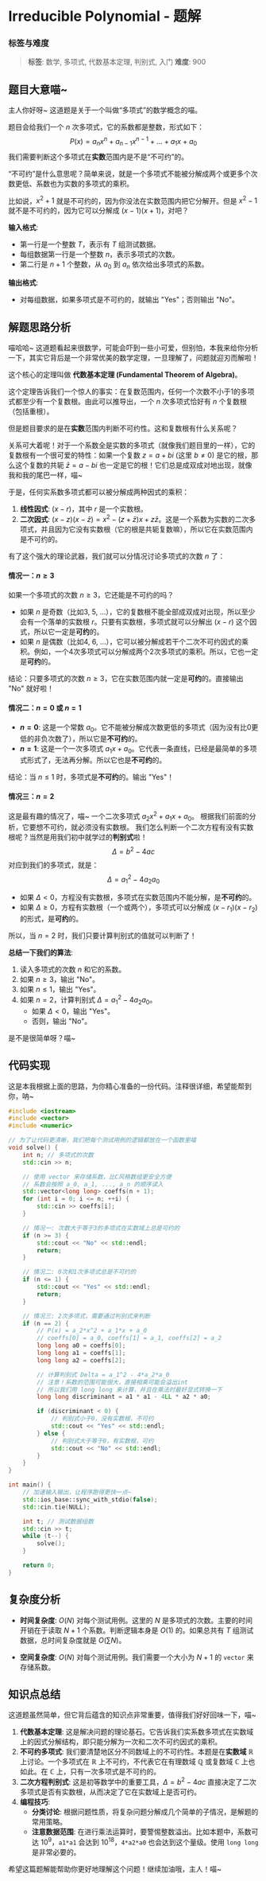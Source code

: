 # Irreducible Polynomial - 题解

### 标签与难度
> **标签**: 数学, 多项式, 代数基本定理, 判别式, 入门
> **难度**: 900

## 题目大意喵~

主人你好呀~ 这道题是关于一个叫做“多项式”的数学概念的喵。

题目会给我们一个 $n$ 次多项式，它的系数都是整数，形式如下：
$$
P(x) = a_n x^n + a_{n-1} x^{n-1} + \dots + a_1 x + a_0
$$
我们需要判断这个多项式在**实数**范围内是不是“不可约”的。

“不可约”是什么意思呢？简单来说，就是一个多项式不能被分解成两个或更多个次数更低、系数也为实数的多项式的乘积。

比如说，$x^2+1$ 就是不可约的，因为你没法在实数范围内把它分解开。但是 $x^2-1$ 就不是不可约的，因为它可以分解成 $(x-1)(x+1)$，对吧？

**输入格式**:
- 第一行是一个整数 $T$，表示有 $T$ 组测试数据。
- 每组数据第一行是一个整数 $n$，表示多项式的次数。
- 第二行是 $n+1$ 个整数，从 $a_0$ 到 $a_n$ 依次给出多项式的系数。

**输出格式**:
- 对每组数据，如果多项式是不可约的，就输出 "Yes"；否则输出 "No"。

## 解题思路分析

喵哈哈~ 这道题看起来很数学，可能会吓到一些小可爱，但别怕，本我来给你分析一下，其实它背后是一个非常优美的数学定理，一旦理解了，问题就迎刃而解啦！

这个核心的定理叫做 **代数基本定理 (Fundamental Theorem of Algebra)**。

这个定理告诉我们一个惊人的事实：在复数范围内，任何一个次数不小于1的多项式都至少有一个复数根。由此可以推导出，一个 $n$ 次多项式恰好有 $n$ 个复数根（包括重根）。

但是题目要求的是在**实数**范围内判断不可约性。这和复数根有什么关系呢？

关系可大着呢！对于一个系数全是实数的多项式（就像我们题目里的一样），它的复数根有一个很可爱的特性：如果一个复数 $z = a+bi$ (这里 $b \neq 0$) 是它的根，那么这个复数的共轭 $\bar{z} = a-bi$ 也一定是它的根！它们总是成双成对地出现，就像我和我的尾巴一样，喵~

于是，任何实系数多项式都可以被分解成两种因式的乘积：
1.  **线性因式**: $(x-r)$，其中 $r$ 是一个实数根。
2.  **二次因式**: $(x-z)(x-\bar{z}) = x^2 - (z+\bar{z})x + z\bar{z}$。这是一个系数为实数的二次多项式，并且因为它没有实数根（它的根是共轭复数嘛），所以它在实数范围内是不可约的。

有了这个强大的理论武器，我们就可以分情况讨论多项式的次数 $n$ 了：

#### 情况一：$n \geq 3$
如果一个多项式的次数 $n \geq 3$，它还能是不可约的吗？
- 如果 $n$ 是奇数（比如3, 5, ...），它的复数根不能全部成双成对出现，所以至少会有一个落单的实数根 $r$。只要有实数根，多项式就可以分解出 $(x-r)$ 这个因式，所以它一定是**可约**的。
- 如果 $n$ 是偶数（比如4, 6, ...），它可以被分解成若干个二次不可约因式的乘积。例如，一个4次多项式可以分解成两个2次多项式的乘积。所以，它也一定是**可约**的。

结论：只要多项式的次数 $n \geq 3$，它在实数范围内就一定是**可约**的。直接输出 "No" 就好啦！

#### 情况二：$n=0$ 或 $n=1$
- **$n=0$**: 这是一个常数 $a_0$。它不能被分解成次数更低的多项式（因为没有比0更低的非负次数了），所以它是**不可约**的。
- **$n=1$**: 这是一个一次多项式 $a_1x + a_0$。它代表一条直线，已经是最简单的多项式形式了，无法再分解。所以它也是**不可约**的。

结论：当 $n \le 1$ 时，多项式是**不可约**的。输出 "Yes"！

#### 情况三：$n=2$
这是最有趣的情况了，喵~ 一个二次多项式 $a_2x^2 + a_1x + a_0$。
根据我们前面的分析，它要想不可约，就必须没有实数根。
我们怎么判断一个二次方程有没有实数根呢？当然是用我们初中就学过的**判别式**啦！
$$
\Delta = b^2 - 4ac
$$
对应到我们的多项式，就是：
$$
\Delta = a_1^2 - 4a_2a_0
$$
- 如果 $\Delta < 0$，方程没有实数根，多项式在实数范围内不能分解，是**不可约**的。
- 如果 $\Delta \ge 0$，方程有实数根（一个或两个），多项式可以分解成 $(x-r_1)(x-r_2)$ 的形式，是**可约**的。

所以，当 $n=2$ 时，我们只要计算判别式的值就可以判断了！

**总结一下我们的算法**:
1.  读入多项式的次数 $n$ 和它的系数。
2.  如果 $n \geq 3$，输出 "No"。
3.  如果 $n \le 1$，输出 "Yes"。
4.  如果 $n = 2$，计算判别式 $\Delta = a_1^2 - 4a_2a_0$。
    - 如果 $\Delta < 0$，输出 "Yes"。
    - 否则，输出 "No"。

是不是很简单呀？喵~

## 代码实现

这是本我根据上面的思路，为你精心准备的一份代码。注释很详细，希望能帮到你，呐~

```cpp
#include <iostream>
#include <vector>
#include <numeric>

// 为了让代码更清晰，我们把每个测试用例的逻辑都放在一个函数里喵
void solve() {
    int n; // 多项式的次数
    std::cin >> n;

    // 使用 vector 来存储系数，比C风格数组更安全方便
    // 系数会按照 a_0, a_1, ..., a_n 的顺序读入
    std::vector<long long> coeffs(n + 1);
    for (int i = 0; i <= n; ++i) {
        std::cin >> coeffs[i];
    }

    // 情况一: 次数大于等于3的多项式在实数域上总是可约的
    if (n >= 3) {
        std::cout << "No" << std::endl;
        return;
    }

    // 情况二: 0次和1次多项式总是不可约的
    if (n <= 1) {
        std::cout << "Yes" << std::endl;
        return;
    }

    // 情况三: 2次多项式，需要通过判别式来判断
    if (n == 2) {
        // P(x) = a_2*x^2 + a_1*x + a_0
        // coeffs[0] = a_0, coeffs[1] = a_1, coeffs[2] = a_2
        long long a0 = coeffs[0];
        long long a1 = coeffs[1];
        long long a2 = coeffs[2];

        // 计算判别式 Delta = a_1^2 - 4*a_2*a_0
        // 注意！系数的范围可能很大，直接相乘可能会溢出int
        // 所以我们用 long long 来计算，并且在乘法时最好显式转换一下
        long long discriminant = a1 * a1 - 4LL * a2 * a0;

        if (discriminant < 0) {
            // 判别式小于0，没有实数根，不可约
            std::cout << "Yes" << std::endl;
        } else {
            // 判别式大于等于0，有实数根，可约
            std::cout << "No" << std::endl;
        }
    }
}

int main() {
    // 加速输入输出，让程序跑得更快一点~
    std::ios_base::sync_with_stdio(false);
    std::cin.tie(NULL);

    int t; // 测试数据组数
    std::cin >> t;
    while (t--) {
        solve();
    }

    return 0;
}
```

## 复杂度分析

- **时间复杂度**: $O(N)$ 对每个测试用例。这里的 $N$ 是多项式的次数。主要的时间开销在于读取 $N+1$ 个系数。判断逻辑本身是 $O(1)$ 的。如果总共有 $T$ 组测试数据，总时间复杂度就是 $O(\sum N)$。

- **空间复杂度**: $O(N)$ 对每个测试用例。我们需要一个大小为 $N+1$ 的 `vector` 来存储系数。

## 知识点总结

这道题虽然简单，但它背后蕴含的知识点非常重要，值得我们好好回味一下，喵~

1.  **代数基本定理**: 这是解决问题的理论基石。它告诉我们实系数多项式在实数域上的因式分解结构，即只能分解为一次和二次不可约因式的乘积。
2.  **不可约多项式**: 我们要清楚地区分不同数域上的不可约性。本题是在**实数域** $\mathbb{R}$ 上讨论。一个多项式在 $\mathbb{R}$ 上不可约，不代表它在有理数域 $\mathbb{Q}$ 或复数域 $\mathbb{C}$ 上也如此。在 $\mathbb{C}$ 上，只有一次多项式是不可约的。
3.  **二次方程判别式**: 这是初等数学中的重要工具，$\Delta = b^2 - 4ac$ 直接决定了二次多项式是否有实数根，从而决定了它在实数域上是否可约。
4.  **编程技巧**:
    - **分类讨论**: 根据问题性质，将复杂问题分解成几个简单的子情况，是解题的常用策略。
    - **注意数据范围**: 在进行乘法运算时，要警惕整数溢出。比如本题中，系数可达 $10^9$，`a1*a1` 会达到 $10^{18}$，`4*a2*a0` 也会达到这个量级。使用 `long long` 是非常必要的。

希望这篇题解能帮助你更好地理解这个问题！继续加油哦，主人！喵~